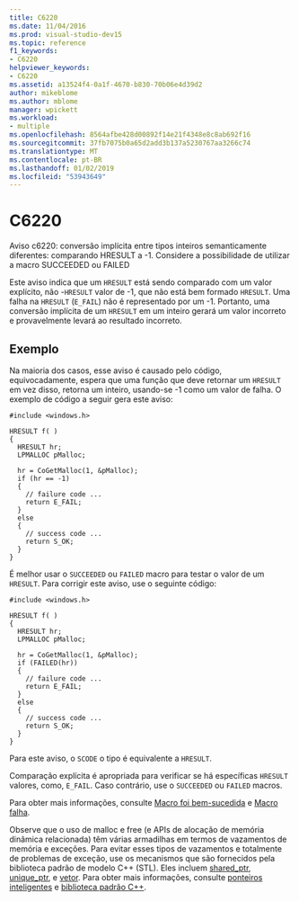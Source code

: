 ```yaml
---
title: C6220
ms.date: 11/04/2016
ms.prod: visual-studio-dev15
ms.topic: reference
f1_keywords:
- C6220
helpviewer_keywords:
- C6220
ms.assetid: a13524f4-0a1f-4670-b830-70b06e4d39d2
author: mikeblome
ms.author: mblome
manager: wpickett
ms.workload:
- multiple
ms.openlocfilehash: 8564afbe428d00892f14e21f4348e8c8ab692f16
ms.sourcegitcommit: 37fb7075b0a65d2add3b137a5230767aa3266c74
ms.translationtype: MT
ms.contentlocale: pt-BR
ms.lasthandoff: 01/02/2019
ms.locfileid: "53943649"
---
```

# <a name="c6220"></a>C6220
Aviso c6220: conversão implícita entre tipos inteiros semanticamente diferentes: comparando HRESULT a -1. Considere a possibilidade de utilizar a macro SUCCEEDED ou FAILED

 Este aviso indica que um `HRESULT` está sendo comparado com um valor explícito, não -`HRESULT` valor de -1, que não está bem formado `HRESULT`. Uma falha na `HRESULT` (`E_FAIL`) não é representado por um -1. Portanto, uma conversão implícita de um `HRESULT` em um inteiro gerará um valor incorreto e provavelmente levará ao resultado incorreto.

## <a name="example"></a>Exemplo
 Na maioria dos casos, esse aviso é causado pelo código, equivocadamente, espera que uma função que deve retornar um `HRESULT` em vez disso, retorna um inteiro, usando-se -1 como um valor de falha. O exemplo de código a seguir gera este aviso:

```
#include <windows.h>

HRESULT f( )
{
  HRESULT hr;
  LPMALLOC pMalloc;

  hr = CoGetMalloc(1, &pMalloc);
  if (hr == -1)
  {
    // failure code ...
    return E_FAIL;
  }
  else
  {
    // success code ...
    return S_OK;
  }
}
```

 É melhor usar o `SUCCEEDED` ou `FAILED` macro para testar o valor de um `HRESULT`. Para corrigir este aviso, use o seguinte código:

```
#include <windows.h>

HRESULT f( )
{
  HRESULT hr;
  LPMALLOC pMalloc;

  hr = CoGetMalloc(1, &pMalloc);
  if (FAILED(hr))
  {
    // failure code ...
    return E_FAIL;
  }
  else
  {
    // success code ...
    return S_OK;
  }
}
```

 Para este aviso, o `SCODE` o tipo é equivalente a `HRESULT`.

 Comparação explícita é apropriada para verificar se há específicas `HRESULT` valores, como, `E_FAIL`. Caso contrário, use o `SUCCEEDED` ou `FAILED` macros.

 Para obter mais informações, consulte [Macro foi bem-sucedida](http://go.microsoft.com/fwlink/?LinkId=92738) e [Macro falha](http://go.microsoft.com/fwlink/?LinkId=180875).

 Observe que o uso de malloc e free (e APIs de alocação de memória dinâmica relacionada) têm várias armadilhas em termos de vazamentos de memória e exceções. Para evitar esses tipos de vazamentos e totalmente de problemas de exceção, use os mecanismos que são fornecidos pela biblioteca padrão de modelo C++ (STL). Eles incluem [shared_ptr](/cpp/standard-library/shared-ptr-class), [unique_ptr](/cpp/standard-library/unique-ptr-class), e [vetor](/cpp/standard-library/vector). Para obter mais informações, consulte [ponteiros inteligentes](/cpp/cpp/smart-pointers-modern-cpp) e [biblioteca padrão C++](/cpp/standard-library/cpp-standard-library-reference).